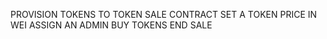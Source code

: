 

PROVISION TOKENS TO TOKEN SALE CONTRACT
SET A TOKEN PRICE IN WEI
ASSIGN AN ADMIN
 BUY TOKENS
 END SALE
